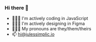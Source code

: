 ### Hi there 👋
- 🧑🏽‍💻 I'm actively coding in JavaScript 
- 🧑🏽‍💻 I'm actively designing in Figma 
- 💁🏽‍♂️ My pronouns are they/them/theirs
- 📫 hi@julessimplic.io

<!--
**jsimplicio/jsimplicio** is a ✨ _special_ ✨ repository because its `README.md` (this file) appears on your GitHub profile.

Here are some ideas to get you started:

- 🔭 I’m currently working on ...
- 🌱 I’m currently learning ...
- 👯 I’m looking to collaborate on ...
- 🤔 I’m looking for help with ...
- 💬 Ask me about ...
- 📫 How to reach me: ...
- 😄 Pronouns: ...
- ⚡ Fun fact: ...
-->
